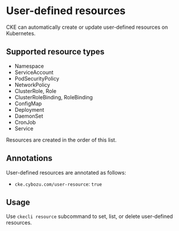 User-defined resources
======================

CKE can automatically create or update user-defined resources on Kubernetes.

## Supported resource types

- Namespace
- ServiceAccount
- PodSecurityPolicy
- NetworkPolicy
- ClusterRole, Role
- ClusterRoleBinding, RoleBinding
- ConfigMap
- Deployment
- DaemonSet
- CronJob
- Service

Resources are created in the order of this list.

## Annotations

User-defined resources are annotated as follows:

- `cke.cybozu.com/user-resource`: `true`

## Usage

Use `ckecli resource` subcommand to set, list, or delete user-defined resources.
